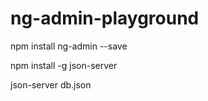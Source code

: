 # ng-admin-playground

npm install ng-admin --save

npm install -g json-server

json-server db.json
